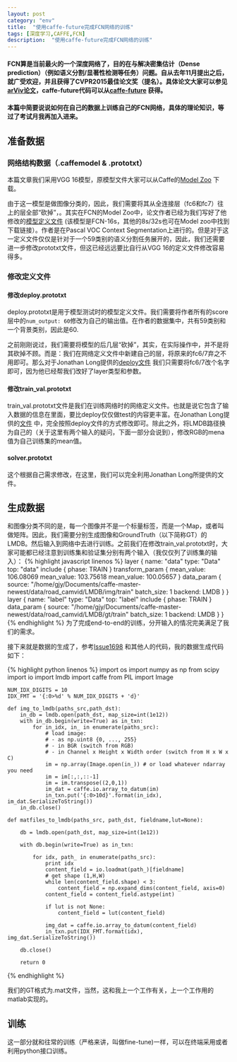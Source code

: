 ```yaml
---
layout: post
category: "env"
title:  "使用caffe-future完成FCN网络的训练"
tags: [深度学习,CAFFE,FCN]
description:  "使用caffe-future完成FCN网络的训练"
---
```


#### FCN算是当前最火的一个深度网络了，目的在与解决密集估计（Dense prediction）（例如语义分割/显著性检测等任务）问题。自从去年11月提出之后，就广受欢迎，并且获得了CVPR2015最佳论文奖（提名）。具体论文大家可以参见[arViv论文](http://arxiv.org/abs/1411.4038)，caffe-future代码可以从[caffe-future](https://github.com/longjon/caffe/tree/future) 获得。
#### 本篇中简要说说如何在自己的数据上训练自己的FCN网络，具体的理论知识，等过了考试月我再加入进来。



## 准备数据
### 网络结构数据（.caffemodel & .prototxt）

本篇文章我们采用VGG 16模型，原模型文件大家可以从Caffe的[Model Zoo](https://gist.github.com/ksimonyan/211839e770f7b538e2d8#file-readme-md) 下载。

由于这一模型是做图像分类的，因此，我们需要将其从全连接层（fc6和fc7）往上的层全部“砍掉”，。其实在FCN的Model Zoo中，论文作者已经为我们写好了他修改的[模型定义文件](https://gist.github.com/shelhamer/08652f2ba191f64e619a) (该模型是FCN-16s，其他的8s/32s也可在Model zoo中找到下载链接）。作者是在Pascal VOC Context Segmentation上进行的。但是对于这一定义文件仅仅是针对于一个59类别的语义分割任务展开的，因此，我们还需要进一步修改prototxt文件，但这已经远远要比自行从VGG 16的定义文件修改容易得多。

### 修改定义文件
#### 修改deploy.prototxt
deploy.prototxt是用于模型测试时的模型定义文件。我们需要将作者所有的score层中的```num_output: 60```修改为自己的输出值。在作者的数据集中，共有59类别和一个背景类别，因此是60.

之前刚刚说过，我们需要将模型的后几层“砍掉”，其实，在实际操作中，并不是将其砍掉不顾。而是：我们在网络定义文件中新建自己的层，将原来的fc6/7弃之不用即可。那么对于Jonathan Long提供的[deploy文件](https://gist.github.com/shelhamer/08652f2ba191f64e619a#file-deploy-prototxt) 我们只需要将fc6/7改个名字即可，因为他已经帮我们改好了layer类型和参数。

#### 修改train_val.prototxt

train_val.prototxt文件是我们在训练网络时的网络定义文件。也就是说它包含了输入数据的信息在里面，要比deploy仅仅做test的内容更丰富。在Jonathan Long提供的[文件](https://gist.github.com/shelhamer/08652f2ba191f64e619a#file-train_val-prototxt) 中，完全按照deploy文件的方式修改即可。除此之外，将LMDB路径换为自己的（关于这里有两个输入的疑问，下面一部分会说到），修改RGB的mena值为自己训练集的mean值。

#### solver.prototxt
这个根据自己需求修改，在这里，我们可以完全利用Jonathan Long所提供的文件。

## 生成数据

和图像分类不同的是，每一个图像并不是一个标量标签，而是一个Map，或者叫做矩阵。因此，我们需要分别生成图像和GroundTruth（以下简称GT）的LMDB。然后输入到网络中去进行训练。之前我们在修改train_val.prototxt时，大家可能都已经注意到训练集和验证集分别有两个输入（我仅仅列了训练集的输入）：
	{% highlight javascript linenos %}
    layer {
      name: "data"
      type: "Data"
      top: "data"
      include {
        phase: TRAIN
      }
      transform_param {
        mean_value: 106.08069
        mean_value: 103.75618
        mean_value: 100.05657
      }
      data_param {
        source: "/home/gjy/Documents/caffe-master-newest/data/road_camvid/LMDB/img/train"
        batch_size: 1
        backend: LMDB
      }
    }
    layer {
      name: "label"
      type: "Data"
      top: "label"
      include {
        phase: TRAIN
      }
      data_param {
        source: "/home/gjy/Documents/caffe-master-newest/data/road_camvid/LMDB/gt/train"
        batch_size: 1
        backend: LMDB
      }
    }
	{% endhighlight %}
为了完成end-to-end的训练，分开输入的情况完美满足了我们的需求。

接下来就是数据的生成了，参考[Issue1698](https://github.com/BVLC/caffe/issues/1698) 和其他人的代码，我的数据生成代码如下：

{% highlight python linenos %}
    import os
    import numpy as np
    from scipy import io
    import lmdb
    import caffe
    from PIL import Image

    NUM_IDX_DIGITS = 10
    IDX_FMT = '{:0>%d' % NUM_IDX_DIGITS + 'd}'

    def img_to_lmdb(paths_src,path_dst):
        in_db = lmdb.open(path_dst, map_size=int(1e12))
        with in_db.begin(write=True) as in_txn:
            for in_idx, in_ in enumerate(paths_src):
                # load image:
                # - as np.uint8 {0, ..., 255}
                # - in BGR (switch from RGB)
                # - in Channel x Height x Width order (switch from H x W x C)
                im = np.array(Image.open(in_)) # or load whatever ndarray you need
                im = im[:,:,::-1]
                im = im.transpose((2,0,1))
                im_dat = caffe.io.array_to_datum(im)
                in_txn.put('{:0>10d}'.format(in_idx), im_dat.SerializeToString())
        in_db.close()

    def matfiles_to_lmdb(paths_src, path_dst, fieldname,lut=None):

        db = lmdb.open(path_dst, map_size=int(1e12))

        with db.begin(write=True) as in_txn:

            for idx, path_ in enumerate(paths_src):
                print idx
                content_field = io.loadmat(path_)[fieldname]
                # get shape (1,H,W)
                while len(content_field.shape) < 3:
                    content_field = np.expand_dims(content_field, axis=0)
                content_field = content_field.astype(int)

                if lut is not None:
                    content_field = lut(content_field)

                img_dat = caffe.io.array_to_datum(content_field)
                in_txn.put(IDX_FMT.format(idx), img_dat.SerializeToString())

        db.close()

        return 0
{% endhighlight %}

我们的GT格式为.mat文件，当然，这和我上一个工作有关，上一个工作用的matlab实现的。

## 训练

这一部分就和往常的训练（严格来讲，叫做fine-tune)一样，可以在终端采用或者利用python接口训练。

